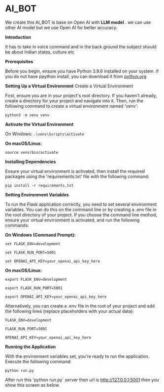 # AI_BOT

We create this AI_BOT is base on Open AI with  **LLM model** . we can use other AI model but we use Open AI for better accuracy.

**Introduction**

It has to take in voice command and in the back ground the subject should be about Indian states, culture etc 

**Prerequisites**

Before you begin, ensure you have Python 3.9.6 installed on your system. if you do not have ppython install, you can download it from [python.org]()

**Setting Up a Virtual Environment**
Create a Virtual Environment

First, ensure you are in your project's root directory. If you haven't already, create a directory for your project and navigate into it. Then, run the following command to create a virtual environment named 'venv':

`python3 -m venv venv`

**Activate the Virtual Environment**

On Windows:
`.\venv\Scripts\activate`

**On macOS/Linux:**

`source venv/bin/activate`

**Installing Dependencies**

Ensure your virtual environment is activated, then install the required packages using the 'requirements.txt' file with the following command:

`pip install -r requirements.txt`

**Setting Environment Variables**

To run the Flask application correctly, you need to set several environment variables. You can do this on the command line or by creating a .env file in the root directory of your project. If you choose the command line method, ensure your virtual environment is activated, and run the following commands:

**On Windows (Command Prompt):**

`set FLASK_ENV=development`

`set FLASK_RUN_PORT=5001`

`set OPENAI_API_KEY=your_openai_api_key_here`


**On macOS/Linux:**

`export FLASK_ENV=development`

`export FLASK_RUN_PORT=5001`

`export OPENAI_API_KEY=your_openai_api_key_here`


Alternatively, you can create a .env file in the root of your project and add the following lines (replace placeholders with your actual data):

`FLASK_ENV=development`

`FLASK_RUN_PORT=5001`

`OPENAI_API_KEY=your_openai_api_key_here`

**Running the Application**

With the environment variables set, you're ready to run the application. Execute the following command:

`python run.py`


After run this  'python run.py` server then url is  http://127.0.0.1:5001 then you show this screen as below.





